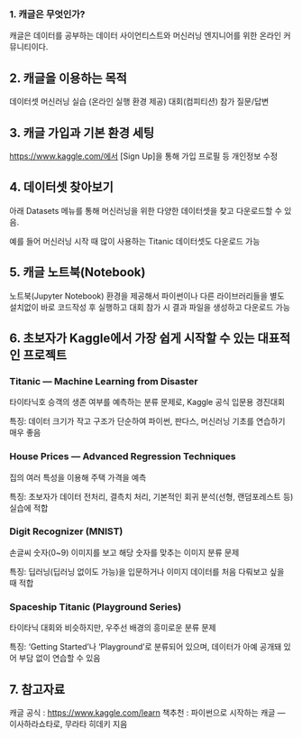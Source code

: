 ### 1. 캐글은 무엇인가?
캐글은 데이터를 공부하는 데이터 사이언티스트와 머신러닝 엔지니어를 위한 온라인 커뮤니티이다.

## 2. 캐글을 이용하는 목적
데이터셋
머신러닝 실습 (온라인 실행 환경 제공)
대회(컴피티션) 참가
질문/답변 

## 3. 캐글 가입과 기본 환경 세팅

https://www.kaggle.com/에서 [Sign Up]을 통해 가입
프로필 등 개인정보 수정

## 4. 데이터셋 찾아보기

아래 Datasets 메뉴를 통해 머신러닝을 위한 다양한 데이터셋을 찾고 다운로드할 수 있음.

예를 들어 머신러닝 시작 때 많이 사용하는 Titanic 데이터셋도 다운로드 가능



## 5. 캐글 노트북(Notebook)

노트북(Jupyter Notebook) 환경을 제공해서 파이썬이나 다른 라이브러리들을 별도 설치없이 바로 코드작성 후 실행하고 대회 참가 시 결과 파일을 생성하고 다운로드 가능


## 6. 초보자가 Kaggle에서 가장 쉽게 시작할 수 있는 대표적인 프로젝트

### Titanic — Machine Learning from Disaster
타이타닉호 승객의 생존 여부를 예측하는 분류 문제로, Kaggle 공식 입문용 경진대회

특징: 데이터 크기가 작고 구조가 단순하여 파이썬, 판다스, 머신러닝 기초를 연습하기 매우 좋음

### House Prices — Advanced Regression Techniques
집의 여러 특성을 이용해 주택 가격을 예측

특징: 초보자가 데이터 전처리, 결측치 처리, 기본적인 회귀 분석(선형, 랜덤포레스트 등) 실습에 적합

### Digit Recognizer (MNIST)
손글씨 숫자(0~9) 이미지를 보고 해당 숫자를 맞추는 이미지 분류 문제

특징: 딥러닝(딥러닝 없이도 가능)을 입문하거나 이미지 데이터를 처음 다뤄보고 싶을 때 적합

### Spaceship Titanic (Playground Series)
타이타닉 대회와 비슷하지만, 우주선 배경의 흥미로운 분류 문제

특징: ‘Getting Started’나 ‘Playground’로 분류되어 있으며, 데이터가 아예 공개돼 있어 부담 없이 연습할 수 있음

## 7. 참고자료

캐글 공식 : https://www.kaggle.com/learn
책추천 : 파이썬으로 시작하는 캐글 — 이사하라쇼타로, 무라타 히데키 지음
